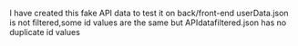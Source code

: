 I have created this fake API data to test it on back/front-end
userData.json is not filtered,some id values are the same but APIdatafiltered.json has no duplicate id values
